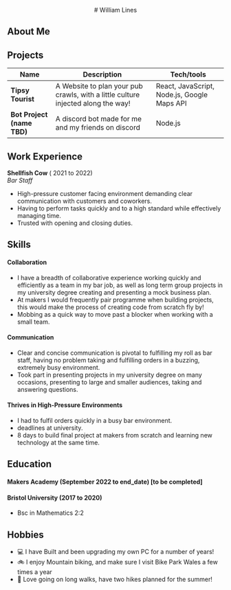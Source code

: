 <p align=center>
 # William Lines
  </p>

## About Me

<!-- I'm Will, an analytically minded recent Maths graduate looking for new opportunities in the world of tech. Having got a taste of coding and a good helping of logic and analysis in my maths degree, I am eagerly expanding my skill set and look forward to an exciting career in tech! -->

<!-- (to be completed) -->

## Projects

| Name                       | Description                                                                      | Tech/tools                                  |
| -------------------------- | -------------------------------------------------------------------------------- | ------------------------------------------- |
| **Tipsy Tourist**          | A Website to plan your pub crawls, with a little culture injected along the way! | React, JavaScript, Node.js, Google Maps API |
| **Bot Project (name TBD)** | A discord bot made for me and my friends on discord                              | Node.js                                     |

## Work Experience

**Shellfish Cow** ( 2021 to 2022)  
_Bar Staff_

- High-pressure customer facing environment demanding clear communication with customers and coworkers.
- Having to perform tasks quickly and to a high standard while effectively managing time.
- Trusted with opening and closing duties.

## Skills

<!-- Consider skills relevant to software development. Then consider your best skills. Pick 2-4 skills and write a short descriptive paragraph for each one. You should demonstrate how capable you are at this skill with examples.
(Using a STAR example Paragraph) Consider the questions below.

-STAR
-What was the situation/task? (ST)

-How was the skill used?

-What did you do? (action)

-What was the result? -->

#### Collaboration

- I have a breadth of collaborative experience working quickly and efficiently as a team in my bar job, as well as long term group projects in my university degree creating and presenting a mock business plan.
- At makers I would frequently pair programme when building projects, this would make the process of creating code from scratch fly by!
- Mobbing as a quick way to move past a blocker when working with a small team.

#### Communication

- Clear and concise communication is pivotal to fulfilling my roll as bar staff, having no problem taking and fulfilling orders in a buzzing, extremely busy environment.
- Took part in presenting projects in my university degree on many occasions, presenting to large and smaller audiences, taking and answering questions.

#### Thrives in High-Pressure Environments

- I had to fulfil orders quickly in a busy bar environment.
- deadlines at university.
- 8 days to build final project at makers from scratch and learning new technology at the same time.

## Education

#### Makers Academy (September 2022 to end_date) [to be completed]

<!-- - Use short descriptions of what you did and a skill you used. (Similar to format from the 'Work Experience' section above)
- e.g Frequently used paring in order to problem solve efficiently, requiring teamwork and communication.
- you might also mention aspects some other skills/knowledge listed below:
- OOP, TDD, MVC, DDD
- Agile/XP
- Ruby, Rails, JavaScript
- RSpec, Jasmine -->

#### Bristol University (2017 to 2020)

- Bsc in Mathematics 2:2

## Hobbies

- :computer: I have Built and been upgrading my own PC for a number of years!
- :bike: I enjoy Mountain biking, and make sure I visit Bike Park Wales a few times a year
- 🥾 Love going on long walks, have two hikes planned for the summer!
